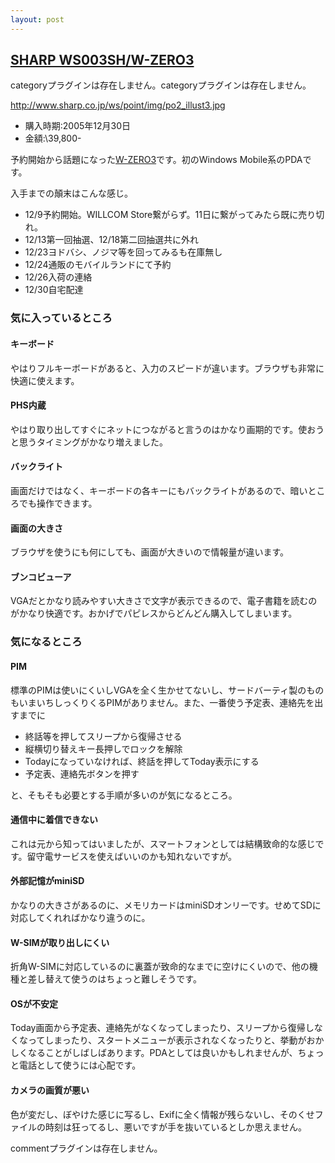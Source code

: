 ```yaml
---
layout: post
---
```

<h2><a href="http://www.sharp.co.jp/ws/function/spec.html">SHARP WS003SH/W-ZERO3</a></h2>
<p><span class="error">categoryプラグインは存在しません。</span><span class="error">categoryプラグインは存在しません。</span></p>
<p><a href="http://www.sharp.co.jp/ws/point/img/po2_illust3.jpg">http://www.sharp.co.jp/ws/point/img/po2_illust3.jpg</a></p>
<ul>
<li>購入時期:2005年12月30日</li>
<li>金額:\39,800-</li>
</ul>
<p>予約開始から話題になった<a href="/?page=SHARP+WS003SH" class="wikipage">W-ZERO3</a>です。初のWindows Mobile系のPDAです。</p>
<p>入手までの顛末はこんな感じ。</p>
<ul>
<li>12/9予約開始。WILLCOM Store繋がらず。11日に繋がってみたら既に売り切れ。</li>
<li>12/13第一回抽選、12/18第二回抽選共に外れ</li>
<li>12/23ヨドバシ、ノジマ等を回ってみるも在庫無し</li>
<li>12/24通販のモバイルランドにて予約</li>
<li>12/26入荷の連絡</li>
<li>12/30自宅配達</li>
</ul>
<h3>気に入っているところ</h3>
<h4>キーボード</h4>
<p>やはりフルキーボードがあると、入力のスピードが違います。ブラウザも非常に快適に使えます。</p>
<h4>PHS内蔵</h4>
<p>やはり取り出してすぐにネットにつながると言うのはかなり画期的です。使おうと思うタイミングがかなり増えました。</p>
<h4>バックライト</h4>
<p>画面だけではなく、キーボードの各キーにもバックライトがあるので、暗いところでも操作できます。</p>
<h4>画面の大きさ</h4>
<p>ブラウザを使うにも何にしても、画面が大きいので情報量が違います。</p>
<h4>ブンコビューア</h4>
<p>VGAだとかなり読みやすい大きさで文字が表示できるので、電子書籍を読むのがかなり快適です。おかげでパピレスからどんどん購入してしまいます。</p>
<h3>気になるところ</h3>
<h4>PIM</h4>
<p>標準のPIMは使いにくいしVGAを全く生かせてないし、サードバーティ製のものもいまいちしっくりくるPIMがありません。また、一番使う予定表、連絡先を出すまでに</p>
<ul>
<li>終話等を押してスリープから復帰させる</li>
<li>縦横切り替えキー長押しでロックを解除</li>
<li>Todayになっていなければ、終話を押してToday表示にする</li>
<li>予定表、連絡先ボタンを押す</li>
</ul>
<p>と、そもそも必要とする手順が多いのが気になるところ。</p>
<h4>通信中に着信できない</h4>
<p>これは元から知ってはいましたが、スマートフォンとしては結構致命的な感じです。留守電サービスを使えばいいのかも知れないですが。</p>
<h4>外部記憶がminiSD</h4>
<p>かなりの大きさがあるのに、メモリカードはminiSDオンリーです。せめてSDに対応してくれればかなり違うのに。</p>
<h4>W-SIMが取り出しにくい</h4>
<p>折角W-SIMに対応しているのに裏蓋が致命的なまでに空けにくいので、他の機種と差し替えて使うのはちょっと難しそうです。</p>
<h4>OSが不安定</h4>
<p>Today画面から予定表、連絡先がなくなってしまったり、スリープから復帰しなくなってしまったり、スタートメニューが表示されなくなったりと、挙動がおかしくなることがしばしばあります。PDAとしては良いかもしれませんが、ちょっと電話として使うには心配です。</p>
<h4>カメラの画質が悪い</h4>
<p>色が変だし、ぼやけた感じに写るし、Exifに全く情報が残らないし、そのくせファイルの時刻は狂ってるし、悪いですが手を抜いているとしか思えません。</p>
<p><span class="error">commentプラグインは存在しません。</span> </p>
